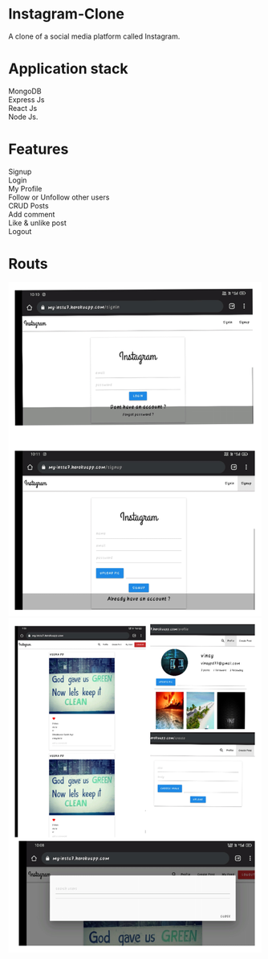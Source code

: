 # Instagram-Clone
A clone of a social media platform called Instagram.<br > 

# Application stack 
MongoDB<br >
Express Js<br > 
React Js<br >
Node Js.

# Features
Signup<br >
Login<br > My Profile<br > Follow or Unfollow other users<br > CRUD Posts<br > Add comment<br >Like & unlike post<br > Logout

# Routs
![screens](client/public/IMG_20210915_225818.jpg)
![screens](client/public/IMG_20210915_230425.jpg)



